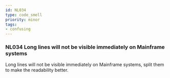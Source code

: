 ```yaml
---
id: NL034
type: code_smell
priority: minor
tags:
- confusing 
---
```


### NL034 Long lines will not be visible immediately on Mainframe systems
Long lines will not be visible immediately on Mainframe systems, split them to make the readability better.
